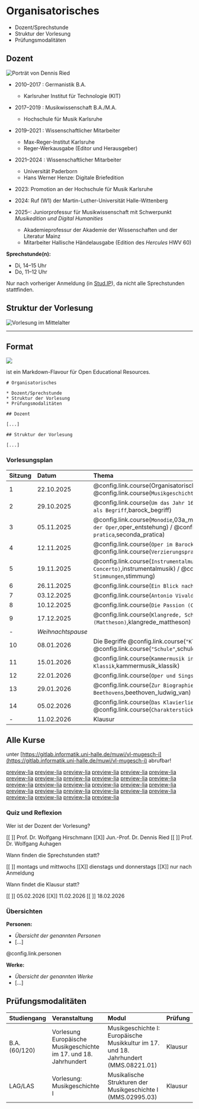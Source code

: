 <!--
author:   Dennis Ried
email:    dennis.ried@musikwiss.uni-halle.de
version:  1.0.0
language: de
narrator: Deutsch Female
comment:  Organisatorisches (2025)
mode:     Presentation
tags:     orga
import:   ./config.md
link:     ./style.css
-->

# Organisatorisches

* Dozent/Sprechstunde
* Struktur der Vorlesung
* Prüfungsmodalitäten

## Dozent

 <!-- style="width: 40%;" -->
![Porträt von Dennis Ried](https://www.campus-halensis.de/site/assets/files/216410/dscf3783.-3zu2.1000x0.jpg "Foto: Maike Glöckner, https://www.campus-halensis.de/artikel/dennis-ried/")

* 2010–2017 : Germanistik B.A.

  * Karlsruher Institut für Technologie (KIT)

* 2017–2019 : Musikwissenschaft B.A./M.A.

  * Hochschule für Musik Karlsruhe

* 2019–2021 : Wissenschaftlicher Mitarbeiter

  * Max-Reger-Institut Karlsruhe
  * Reger-Werkausgabe (Editor und Herausgeber)

* 2021–2024 : Wissenschaftlicher Mitarbeiter

  * Universität Paderborn
  * Hans Werner Henze: Digitale Briefedition

* 2023: Promotion an der Hochschule für Musik Karlsruhe
* 2024: Ruf (W1) der Martin-Luther-Universität Halle-Wittenberg
* 2025–: Juniorprofessur für Musikwissenschaft mit Schwerpunkt _Musikedition und Digital Humanities_

  * Akademieprofessur der Akademie der Wissenschaften und der Literatur Mainz
  * Mitarbeiter Hallische Händelausgabe (Edition des _Hercules_ HWV 60)

**Sprechstunde(n):** 

- Di, 14–15 Uhr 
- Do, 11–12 Uhr

Nur nach vorheriger Anmeldung (in [Stud.IP](https://studip.uni-halle.de/dispatch.php/profile?username=aqjxe)), da nicht alle Sprechstunden stattfinden.

## Struktur der Vorlesung

![Vorlesung im Mittelalter](https://upload.wikimedia.org/wikipedia/commons/thumb/f/fc/Laurentius_de_Voltolina_001.jpg/960px-Laurentius_de_Voltolina_001.jpg "Henricus de Alemannia vor seinen Schülern. Buchmalerei aus der 2. Hälfte des 14. Jahrhunderts, Quelle: Wikimedia")

---

Format
---

<!-- style="background-color: grey; width: 20%;" -->
[![](https://liascript.github.io/images/logo-darkmode_hu13157650616442203983.webp)](https://liascript.github.io/)

ist ein Markdown-Flavour für Open Educational Resources.

```
# Organisatorisches

* Dozent/Sprechstunde
* Struktur der Vorlesung
* Prüfungsmodalitäten

## Dozent

[...]

## Struktur der Vorlesung

[...]
```

### Vorlesungsplan

| Sitzung | Datum | Thema |
|:--------|:------|:------|
| 1  | 22.10.2025 | @config.link.course(Organisatorisches,organisatorisches) / @config.link.course(`Musikgeschichtsschreibung`,musikgeschichtsschreibung) |
| 2  | 29.10.2025 | @config.link.course(`Um das Jahr 1600`,um1600) / @config.link.course(`Barock als Begriff`,barock_begriff) |
| 3  | 05.11.2025 | @config.link.course(`Monodie`,03a_monodie) / @config.link.course(`Entstehung der Oper`,oper_entstehung) / @config.link.course(`Seconda pratica`,seconda_pratica) |
| 4  | 12.11.2025 | @config.link.course(`Oper im Barock`,oper_barock) / @config.link.course(`Verzierungspraxis um 1600`,verzierungspraxis_um1600) |
| 5  | 19.11.2025 | @config.link.course(`Instrumentalmusik (Sonate, Suite, Concerto)`,instrumentalmusik) / @config.link.course(`Unterschiedliche Stimmungen`,stimmung) |
| 6  | 26.11.2025 | @config.link.course(`Ein Blick nach Frankreich`,frankreich_17-18Jh) |
| 7  | 03.12.2025 | @config.link.course(`Antonio Vivaldi`,vivaldi_antonio) |
| 8  | 10.12.2025 | @config.link.course(`Die Passion (Christi)`,passion_barock) |
| 9  | 17.12.2025 | @config.link.course(`Klangrede, Schreibarten, Gattungslehre (Mattheson)`,klangrede_mattheson) |
| -  | _Weihnachtspause_ | |
| 10 | 08.01.2026 | Die Begriffe @config.link.course(`"Klassik"`,klassik_begriff) und @config.link.course(`"Schule"`,schulen_mannheim_berlin) |
| 11 | 15.01.2026 | @config.link.course(`Kammermusik in der Wiener Klassik`,kammermusik_klassik) |
| 12 | 22.01.2026 | @config.link.course(`Oper und Singspiel`,oper_singspiel_klassik) |
| 13 | 29.01.2026 | @config.link.course(`Zur Biographie und Symphonik Beethovens`,beethoven_ludwig_van) |
| 14 | 05.02.2026 | @config.link.course(`Das Klavierlied`,klavierlied) / @config.link.course(`Charakterstücke`,Charakterstuecke) |
| -  | 11.02.2026 | Klausur |

**Alle Kurse**
---
unter [https://gitlab.informatik.uni-halle.de/muwi/vl-mugesch-i](https://gitlab.informatik.uni-halle.de/muwi/vl-mugesch-i) abrufbar!

[preview-lia](https://liascript.github.io/course/?https://api.allorigins.win/raw?url=https://gitlab.informatik.uni-halle.de/muwi/vl-mugesch-i/-/raw/main/chapter/affektenlehre.md)
[preview-lia](https://liascript.github.io/course/?https://api.allorigins.win/raw?url=https://gitlab.informatik.uni-halle.de/muwi/vl-mugesch-i/-/raw/main/chapter/allegri_gregorio.md)
[preview-lia](https://liascript.github.io/course/?https://api.allorigins.win/raw?url=https://gitlab.informatik.uni-halle.de/muwi/vl-mugesch-i/-/raw/main/chapter/barock_begriff.md)
[preview-lia](https://liascript.github.io/course/?https://api.allorigins.win/raw?url=https://gitlab.informatik.uni-halle.de/muwi/vl-mugesch-i/-/raw/main/chapter/beethoven_ludwig_van.md)
[preview-lia](https://liascript.github.io/course/?https://api.allorigins.win/raw?url=https://gitlab.informatik.uni-halle.de/muwi/vl-mugesch-i/-/raw/main/chapter/charakterstuecke.md)
[preview-lia](https://liascript.github.io/course/?https://api.allorigins.win/raw?url=https://gitlab.informatik.uni-halle.de/muwi/vl-mugesch-i/-/raw/main/chapter/frankreich_17-18Jh.md)
[preview-lia](https://liascript.github.io/course/?https://api.allorigins.win/raw?url=https://gitlab.informatik.uni-halle.de/muwi/vl-mugesch-i/-/raw/main/chapter/froberger_johann_jakob.md)
[preview-lia](https://liascript.github.io/course/?https://api.allorigins.win/raw?url=https://gitlab.informatik.uni-halle.de/muwi/vl-mugesch-i/-/raw/main/chapter/haendel_georg_friedrich.md)
[preview-lia](https://liascript.github.io/course/?https://api.allorigins.win/raw?url=https://gitlab.informatik.uni-halle.de/muwi/vl-mugesch-i/-/raw/main/chapter/instrumentalmusik.md)
[preview-lia](https://liascript.github.io/course/?https://api.allorigins.win/raw?url=https://gitlab.informatik.uni-halle.de/muwi/vl-mugesch-i/-/raw/main/chapter/kammermusik_klassik.md)
[preview-lia](https://liascript.github.io/course/?https://api.allorigins.win/raw?url=https://gitlab.informatik.uni-halle.de/muwi/vl-mugesch-i/-/raw/main/chapter/kantate_barock.md)
[preview-lia](https://liascript.github.io/course/?https://api.allorigins.win/raw?url=https://gitlab.informatik.uni-halle.de/muwi/vl-mugesch-i/-/raw/main/chapter/klangrede_mattheson.md)
[preview-lia](https://liascript.github.io/course/?https://api.allorigins.win/raw?url=https://gitlab.informatik.uni-halle.de/muwi/vl-mugesch-i/-/raw/main/chapter/klassik_begriff.md)
[preview-lia](https://liascript.github.io/course/?https://api.allorigins.win/raw?url=https://gitlab.informatik.uni-halle.de/muwi/vl-mugesch-i/-/raw/main/chapter/klavierlied.md)
[preview-lia](https://liascript.github.io/course/?https://api.allorigins.win/raw?url=https://gitlab.informatik.uni-halle.de/muwi/vl-mugesch-i/-/raw/main/chapter/monodie.md)
[preview-lia](https://liascript.github.io/course/?https://api.allorigins.win/raw?url=https://gitlab.informatik.uni-halle.de/muwi/vl-mugesch-i/-/raw/main/chapter/musikgeschichtsschreibung.md)
[preview-lia](https://liascript.github.io/course/?https://api.allorigins.win/raw?url=https://gitlab.informatik.uni-halle.de/muwi/vl-mugesch-i/-/raw/main/chapter/oper_barock.md)
[preview-lia](https://liascript.github.io/course/?https://api.allorigins.win/raw?url=https://gitlab.informatik.uni-halle.de/muwi/vl-mugesch-i/-/raw/main/chapter/oper_entstehung.md)
[preview-lia](https://liascript.github.io/course/?https://api.allorigins.win/raw?url=https://gitlab.informatik.uni-halle.de/muwi/vl-mugesch-i/-/raw/main/chapter/oper_singspiel_klassik.md)
[preview-lia](https://liascript.github.io/course/?https://api.allorigins.win/raw?url=https://gitlab.informatik.uni-halle.de/muwi/vl-mugesch-i/-/raw/main/chapter/passion_barock.md)
[preview-lia](https://liascript.github.io/course/?https://api.allorigins.win/raw?url=https://gitlab.informatik.uni-halle.de/muwi/vl-mugesch-i/-/raw/main/chapter/schuetz_heinrich.md)
[preview-lia](https://liascript.github.io/course/?https://api.allorigins.win/raw?url=https://gitlab.informatik.uni-halle.de/muwi/vl-mugesch-i/-/raw/main/chapter/schulen_mannheim_berlin.md)
[preview-lia](https://liascript.github.io/course/?https://api.allorigins.win/raw?url=https://gitlab.informatik.uni-halle.de/muwi/vl-mugesch-i/-/raw/main/chapter/seconda_pratica.md)
[preview-lia](https://liascript.github.io/course/?https://api.allorigins.win/raw?url=https://gitlab.informatik.uni-halle.de/muwi/vl-mugesch-i/-/raw/main/chapter/stimmung.md)
[preview-lia](https://liascript.github.io/course/?https://api.allorigins.win/raw?url=https://gitlab.informatik.uni-halle.de/muwi/vl-mugesch-i/-/raw/main/chapter/sweelinck_jan_pieterszoon.md)
[preview-lia](https://liascript.github.io/course/?https://api.allorigins.win/raw?url=https://gitlab.informatik.uni-halle.de/muwi/vl-mugesch-i/-/raw/main/chapter/um1600.md)
[preview-lia](https://liascript.github.io/course/?https://api.allorigins.win/raw?url=https://gitlab.informatik.uni-halle.de/muwi/vl-mugesch-i/-/raw/main/chapter/verzierungspraxis_um1600.md)
[preview-lia](https://liascript.github.io/course/?https://api.allorigins.win/raw?url=https://gitlab.informatik.uni-halle.de/muwi/vl-mugesch-i/-/raw/main/chapter/vivaldi_antonio.md)

### Quiz und Reflexion

Wer ist der Dozent der Vorlesung?

[[ ]] Prof. Dr. Wolfgang Hirschmann
[[X]] Jun.-Prof. Dr. Dennis Ried
[[ ]] Prof. Dr. Wolfgang Auhagen

Wann finden die Sprechstunden statt?

[[ ]] montags und mittwochs
[[X]] dienstags und donnerstags
[[X]] nur nach Anmeldung

Wann findet die Klausur statt?

[[ ]] 05.02.2026
[[X]] 11.02.2026
[[ ]] 18.02.2026

### Übersichten

**Personen:**

* *Übersicht der genannten Personen*
* [...]

@config.link.personen

**Werke:**

* *Übersicht der genannten Werke*
* [...]

## Prüfungsmodalitäten

| Studiengang    | Veranstaltung | Modul | Prüfung |
|:---------------|:--------------|:------|:---------|
| B.A. (60/120)  | Vorlesung Europäische Musikgeschichte im 17. und 18. Jahrhundert | Musikgeschichte I: Europäische Musikkultur im 17. und 18. Jahrhundert (MMS.08221.01) | Klausur |
| LAG/LAS        | Vorlesung: Musikgeschichte I | Musikalische Strukturen der Musikgeschichte I (MMS.02995.03) | Klausur |
